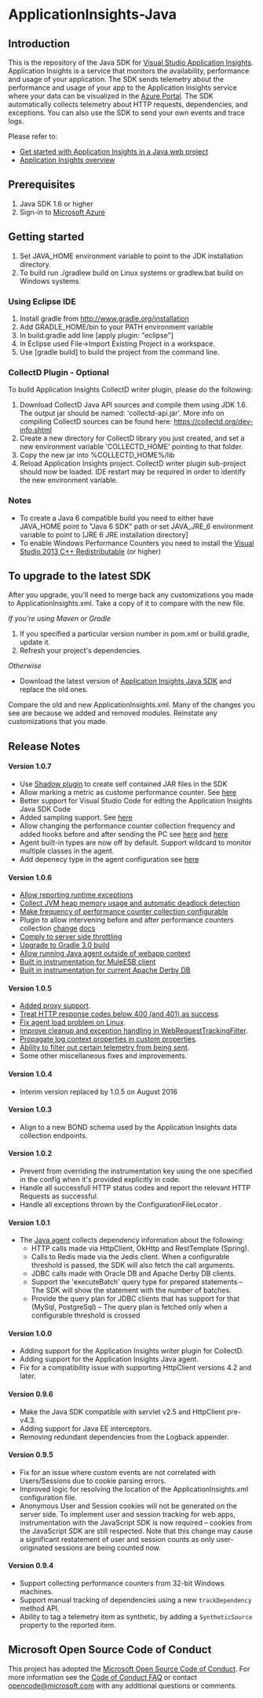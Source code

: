 # ApplicationInsights-Java

## Introduction

This is the repository of the Java SDK for [Visual Studio Application Insights](https://acom-prod-uswest-01.azurewebsites.net/documentation/articles/app-insights-overview/). Application Insights is a service that monitors the availability, performance and usage of your application. The SDK sends telemetry about the performance and usage of your app to the Application Insights service where your data can be visualized in the [Azure Portal](https://portal.azure.com). The SDK automatically collects telemetry about HTTP requests, dependencies, and exceptions. You can also use the SDK to send your own events and trace logs. 

Please refer to:

* [Get started with Application Insights in a Java web project](https://azure.microsoft.com/documentation/articles/app-insights-java-get-started/) 
* [Application Insights overview](https://azure.microsoft.com/services/application-insights/)

## Prerequisites

1.  Java SDK 1.6 or higher
2.  Sign-in to [Microsoft Azure](https://azure.com)

## Getting started

1.  Set JAVA_HOME environment variable to point to the JDK installation directory.
2.  To build run ./gradlew build on Linux systems or gradlew.bat build on Windows systems.

### Using Eclipse IDE

1.  Install gradle from http://www.gradle.org/installation
2.  Add GRADLE_HOME/bin to your PATH environment variable
3.  In build.gradle add line [apply plugin: "eclipse"]
4.  In Eclipse used File->Import Existing Project in a workspace.
5.  Use [gradle build] to build the project from the command line.

### CollectD Plugin - Optional

To build Application Insights CollectD writer plugin, please do the following:

1.  Download CollectD Java API sources and compile them using JDK 1.6.
    The output jar should be named: 'collectd-api.jar'.
    More info on compiling CollectD sources can be found here: https://collectd.org/dev-info.shtml
2.  Create a new directory for CollectD library you just created, and set a new environment variable 'COLLECTD_HOME'
    pointing to that folder.   
3.  Copy the new jar into %COLLECTD_HOME%/lib
4.  Reload Application Insights project. CollectD writer plugin sub-project should now be loaded.
    IDE restart may be required in order to identify the new environment variable.

### Notes

* To create a Java 6 compatible build you need to either have JAVA_HOME point to "Java 6 SDK" path or set JAVA_JRE_6 environment variable to point to [JRE 6 JRE installation directory]
* To enable Windows Performance Counters you need to install the [Visual Studio 2013 C++ Redistributable](https://www.microsoft.com/en-us/download/details.aspx?id=40784) (or higher)



## To upgrade to the latest SDK 

After you upgrade, you'll need to merge back any customizations you made to ApplicationInsights.xml. Take a copy of it to compare with the new file.

*If you're using Maven or Gradle*

1. If you specified a particular version number in pom.xml or build.gradle, update it.
2. Refresh your project's dependencies.

*Otherwise*

* Download the latest version of [Application Insights Java SDK](https://aka.ms/aijavasdk) and replace the old ones. 
 
Compare the old and new ApplicationInsights.xml. Many of the changes you see are because we added and removed modules. Reinstate any customizations that you made.


## Release Notes

#### Version 1.0.7
- Use [Shadow plugin](http://imperceptiblethoughts.com/shadow/) to create self contained JAR files in the SDK
- Allow marking a metric as custome performance counter. See [here](https://github.com/Microsoft/ApplicationInsights-Java/wiki/Mark-Metric-as-Custom-Performace-Counter)
- Better support for Visual Studio Code for edting the Application Insights Java SDK Code
- Added sampling support. See [here](https://github.com/Microsoft/ApplicationInsights-Java/wiki/Sampling)
- Allow changing the performance counter collection frequency and added hooks before and after sending the PC see [here](https://github.com/Microsoft/ApplicationInsights-Java/wiki/Perfomance-Counters-Collection:-Setting-collection-frequency) and [here](https://github.com/Microsoft/ApplicationInsights-Java/wiki/Perfomance-Counters-Collection:-Plugin)
- Agent built-in types are now off by default. Support wildcard to monitor multiple classes in the agent.
- Add depenecy type in the agent configuration see [here](https://github.com/Microsoft/ApplicationInsights-Java/wiki/Configure-Dependecy-Type-in-the-Agent-Configuration)


#### Version 1.0.6
- [Allow reporting runtime exceptions](https://github.com/Microsoft/ApplicationInsights-Java/pull/302)
- [Collect JVM heap memory usage and automatic deadlock detection](https://github.com/Microsoft/ApplicationInsights-Java/pull/313)
- [Make frequency of performance counter collection configurable](https://github.com/Microsoft/ApplicationInsights-Java/pull/316)
- Plugin to allow intervening before and after performance counters collection [change](https://github.com/Microsoft/ApplicationInsights-Java/pull/328) [docs](https://github.com/Microsoft/ApplicationInsights-Java/wiki/Perfomance-Counters-Collection:-Plugin)
- [Comply to server side throttling](https://github.com/Microsoft/ApplicationInsights-Java/pull/321)
- [Upgrade to Gradle 3.0 build](https://github.com/Microsoft/ApplicationInsights-Java/pull/325)
- [Allow running Java agent outside of webapp context](https://github.com/Microsoft/ApplicationInsights-Java/pull/326)
- [Built in instrumentation for MuleESB client](https://github.com/Microsoft/ApplicationInsights-Java/pull/330)
- [Built in instrumentation for current Apache Derby DB](https://github.com/Microsoft/ApplicationInsights-Java/pull/333)

#### Version 1.0.5
- [Added proxy support](https://github.com/Microsoft/ApplicationInsights-Java/pull/290).
- [Treat HTTP response codes below 400 (and 401) as success](https://github.com/Microsoft/ApplicationInsights-Java/pull/295).
- [Fix agent load problem on Linux](https://github.com/Microsoft/ApplicationInsights-Java/pull/287).
- [Improve cleanup and exception handling in WebRequestTrackingFilter](https://github.com/Microsoft/ApplicationInsights-Java/pull/294).
- [Propagate log context properties in custom properties](https://github.com/Microsoft/ApplicationInsights-Java/pull/288).
- [Ability to filter out certain telemetry from being sent](https://github.com/Microsoft/ApplicationInsights-Java/pull/296).
- Some other miscellaneous fixes and improvements.
 
#### Version 1.0.4
- Interim version replaced by 1.0.5 on August 2016

#### Version 1.0.3
- Align to a new BOND schema used by the Application Insights data collection endpoints.

#### Version 1.0.2
- Prevent from overriding the instrumentation key using the one specified in the config when it's provided explicitly in code.
- Handle all successfull HTTP status codes and report the relevant HTTP Requests as successful.
- Handle all exceptions thrown by the ConfigurationFileLocator .

#### Version 1.0.1
- The [Java agent](app-insights-java-agent.md) collects dependency information about the following:
	- HTTP calls made via HttpClient, OkHttp and RestTemplate (Spring).
	- Calls to Redis made via the Jedis client. When a configurable threshold is passed, the SDK will also fetch the call arguments.
	- JDBC calls made with Oracle DB and Apache Derby DB clients.
	- Support the 'executeBatch' query type for prepared statements – The SDK will show the statement with the number of batches.
	- Provide the query plan for JDBC clients that has support for that (MySql, PostgreSql) – The query plan is fetched only when a configurable threshold is crossed

#### Version 1.0.0
- Adding support for the Application Insights writer plugin for CollectD.
- Adding support for the Application Insights Java agent.
- Fix for a compatibility issue with supporting HttpClient versions 4.2 and later.

#### Version 0.9.6
- Make the Java SDK compatible with servlet v2.5 and HttpClient pre-v4.3.
- Adding support for Java EE interceptors.
- Removing redundant dependencies from the Logback appender.

#### Version 0.9.5  
- Fix for an issue where custom events are not correlated with Users/Sessions due to cookie parsing errors.  
- Improved logic for resolving the location of the ApplicationInsights.xml configuration file.
- Anonymous User and Session cookies will not be generated on the server side. To implement user and session tracking for web apps, instrumentation with the JavaScript SDK is now required – cookies from the JavaScript SDK are still respected. Note that this change may cause a significant restatement of user and session counts as only user-originated sessions are being counted now.

#### Version 0.9.4
- Support collecting performance counters from 32-bit Windows machines.
- Support manual tracking of dependencies using a new ```trackDependency``` method API.
- Ability to tag a telemetry item as synthetic, by adding a ```SyntheticSource``` property to the reported item.


## Microsoft Open Source Code of Conduct



This project has adopted the [Microsoft Open Source Code of Conduct](https://opensource.microsoft.com/codeofconduct/). For more information see the [Code of Conduct FAQ](https://opensource.microsoft.com/codeofconduct/faq/) or contact [opencode@microsoft.com](mailto:opencode@microsoft.com) with any additional questions or comments.
